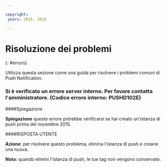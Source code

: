 ```yaml
---

copyright:
 years: 2015, 2016

---
```


# Risoluzione dei problemi
{: #errors}

Utilizza questa sezione come una guida per risolvere i problemi comuni di Push Notification.


### Si è verificato un errore server interno. Per favore contatta l'amministratore. (Codice errore interno: PUSHD102E)

####Spiegazione

**Spiegazione** questo errore potrebbe verificarsi se hai creato un'istanza di push prima del novembre 2015.  

####RISPOSTA UTENTE

**Azione**:  per risolvere questo problema, elimina l'istanza di push e creane una nuova.

**Nota:** quando elimini l'istanza di push, le tue tag non vengono conservate.

